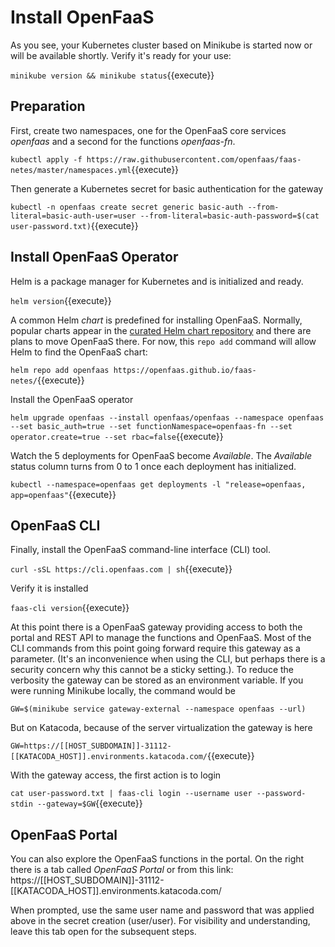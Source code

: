 # Install OpenFaaS #

As you see, your Kubernetes cluster based on Minikube is started now or will be available shortly. Verify it's ready for your use:

`minikube version && minikube status`{{execute}}

## Preparation ##

First, create two namespaces, one for the OpenFaaS core services _openfaas_ and a second for the functions _openfaas-fn_.

`kubectl apply -f https://raw.githubusercontent.com/openfaas/faas-netes/master/namespaces.yml`{{execute}}

Then generate a Kubernetes secret for basic authentication for the gateway

`kubectl -n openfaas create secret generic basic-auth --from-literal=basic-auth-user=user --from-literal=basic-auth-password=$(cat user-password.txt)`{{execute}}

## Install OpenFaaS Operator ##

Helm is a package manager for Kubernetes and is initialized and ready.

`helm version`{{execute}}

A common Helm _chart_ is predefined for installing OpenFaaS. Normally, popular charts appear in the [curated Helm chart repository](https://github.com/kubernetes/charts) and there are plans to move OpenFaaS there. For now, this `repo add` command will allow Helm to find the OpenFaaS chart:

`helm repo add openfaas https://openfaas.github.io/faas-netes/`{{execute}}

Install the OpenFaaS operator

`helm upgrade openfaas --install openfaas/openfaas --namespace openfaas --set basic_auth=true --set functionNamespace=openfaas-fn --set operator.create=true --set rbac=false`{{execute}}

Watch the 5 deployments for OpenFaaS become _Available_. The _Available_ status column turns from 0 to 1 once each deployment has initialized.

`kubectl --namespace=openfaas get deployments -l "release=openfaas, app=openfaas"`{{execute}}

## OpenFaaS CLI ##

Finally, install the OpenFaaS command-line interface (CLI) tool.

`curl -sSL https://cli.openfaas.com | sh`{{execute}}

Verify it is installed

`faas-cli version`{{execute}}

At this point there is a OpenFaaS gateway providing access to both the portal and REST API to manage the functions and OpenFaaS. Most of the CLI commands from this point going forward require this gateway as a parameter. (It's an inconvenience when using the CLI, but perhaps there is a security concern why this cannot be a sticky setting.). To reduce the verbosity the gateway can be stored as an environment variable. If you were running Minikube locally, the command would be 

`GW=$(minikube service gateway-external --namespace openfaas --url)`

But on Katacoda, because of the server virtualization the gateway is here

`GW=https://[[HOST_SUBDOMAIN]]-31112-[[KATACODA_HOST]].environments.katacoda.com/`{{execute}}

With the gateway access, the first action is to login

`cat user-password.txt | faas-cli login --username user --password-stdin --gateway=$GW`{{execute}}

## OpenFaaS Portal ##

You can also explore the OpenFaaS functions in the portal. On the right there is a tab called _OpenFaaS Portal_ or from this link: https://[[HOST_SUBDOMAIN]]-31112-[[KATACODA_HOST]].environments.katacoda.com/

When prompted, use the same user name and password that was applied above in the secret creation (user/user). For visibility and understanding, leave this tab open for the subsequent steps.